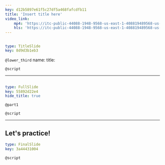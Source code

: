 ```yaml
---
key: d12b5897e61f5c27df5a468fafcdfb11
title: 'Insert title here'
video_link:
    mp4: 'https://itc-public-44088-1948-9568-us-east-1-408819489568-us-east-1.s3.amazonaws.com/input/part1introduction.mp4'
    hls: 'https://itc-public-44088-1948-9568-us-east-1-408819489568-us-east-1.s3.amazonaws.com/output/hls/Part11h264/Custom-Ott_Hls_Ts_Avc_Aac_16x9_1280x720_30fps_5000kbps.m3u8'
---
```


##       

```yaml
type: TitleSlide
key: 8d9d3b1eb3
```

`@lower_third`
name: 
title: 

`@script`


---

##      

```yaml
type: FullSlide
key: 55892d22e4
hide_title: true
```

`@part1`


`@script`


---

## Let's practice!

```yaml
type: FinalSlide
key: 3a44431004
```

`@script`
